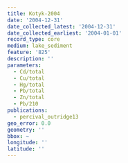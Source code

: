 ```yaml
---
title: Kotyk-2004
date: '2004-12-31'
date_collected_latest: '2004-12-31'
date_collected_earliest: '2004-01-01'
record_type: core
medium: lake_sediment
feature: '825'
description: ''
parameters:
  - Cd/total
  - Cu/total
  - Hg/total
  - Pb/total
  - Zn/total
  - Pb/210
publications:
  - percival_outridge13
geo_error: 0.0
geometry: ''
bbox: ~
longitude: ''
latitude: ''
---
```

